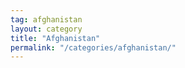 ```yaml
---
tag: afghanistan
layout: category
title: "Afghanistan"
permalink: "/categories/afghanistan/"
---
```

